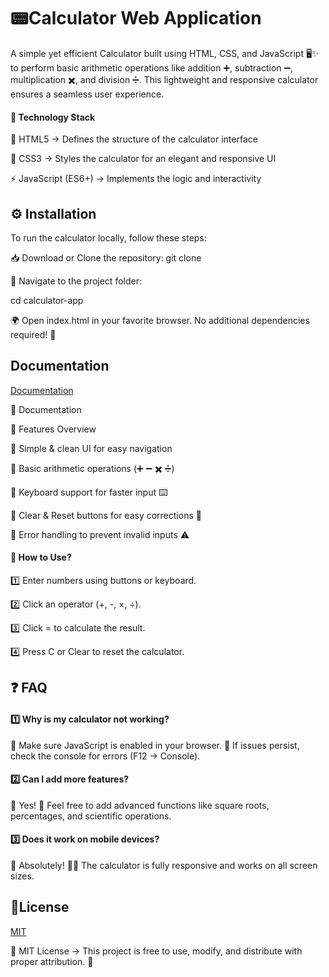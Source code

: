 
# 📟Calculator Web Application
A simple yet efficient Calculator built using HTML, CSS, and JavaScript 🖥️✨ to perform basic arithmetic operations like addition ➕, subtraction ➖, multiplication ✖️, and division ➗. This lightweight and responsive calculator ensures a seamless user experience.

#### 🚀 Technology Stack
📝 HTML5 → Defines the structure of the calculator interface

🎨 CSS3 → Styles the calculator for an elegant and responsive UI

⚡ JavaScript (ES6+) → Implements the logic and interactivity
## ⚙️ Installation
To run the calculator locally, follow these steps:

📥 Download or Clone the repository:
git clone <repo-url>

📂 Navigate to the project folder:

cd calculator-app

🌍 Open index.html in your favorite browser. No additional dependencies required! 🎉


## Documentation

[Documentation](https://linktodocumentation)

📜 Documentation

📌 Features Overview

🔹 Simple & clean UI for easy navigation

🔹 Basic arithmetic operations (➕ ➖ ✖️ ➗)

🔹 Keyboard support for faster input ⌨️

🔹 Clear & Reset buttons for easy corrections 🧹

🔹 Error handling to prevent invalid inputs ⚠️

#### 📖 How to Use?

1️⃣ Enter numbers using buttons or keyboard.

2️⃣ Click an operator (+, -, ×, ÷).

3️⃣ Click = to calculate the result.

4️⃣ Press C or Clear to reset the calculator.
## ❓ FAQ
#### 1️⃣ Why is my calculator not working?

🔹 Make sure JavaScript is enabled in your browser.
🔹 If issues persist, check the console for errors (F12 → Console).

#### 2️⃣ Can I add more features?

🔹 Yes! 🚀 Feel free to add advanced functions like square roots, percentages, and scientific operations.

#### 3️⃣ Does it work on mobile devices?

🔹 Absolutely! 📱✅ The calculator is fully responsive and works on all screen sizes.



## 📝License

[MIT](https://choosealicense.com/licenses/mit/)

📜 MIT License → This project is free to use, modify, and distribute with proper attribution. 🚀

